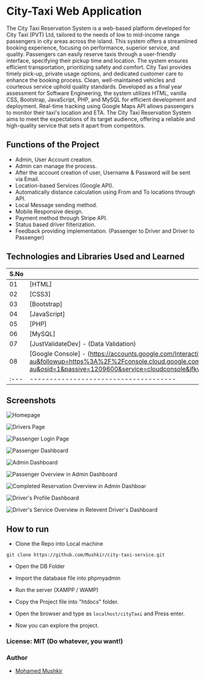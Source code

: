 # City-Taxi Web Application

The City Taxi Reservation System is a web-based platform developed for City Taxi (PVT) Ltd, tailored to the needs of low to mid-income range passengers in city areas across the island. This system offers a streamlined booking experience, focusing on performance, superior service, and quality. Passengers can easily reserve taxis through a user-friendly interface, specifying their pickup time and location. The system ensures efficient transportation, prioritizing safety and comfort. City Taxi provides timely pick-up, private usage options, and dedicated customer care to enhance the booking process. Clean, well-maintained vehicles and courteous service uphold quality standards. Developed as a final year assessment for Software Engineering, the system utilizes HTML, vanilla CSS, Bootstrap, JavaScript, PHP, and MySQL for efficient development and deployment. Real-time tracking using Google Maps API allows passengers to monitor their taxi's location and ETA. The City Taxi Reservation System aims to meet the expectations of its target audience, offering a reliable and high-quality service that sets it apart from competitors.

## Functions of the Project

- Admin, User Account creation.
- Admin can manage the process.
- After the account creation of user, Username & Password will be sent via Email.
- Location-based Services (Google API).
- Automatically distance calculation using From and To locations through API.
- Local Message sending method.
- Mobile Responsive design.
- Payment method through Stripe API.
- Status based driver filterization.
- Feedback providing implementation. (Passenger to Driver and Driver to Passenger)

## Technologies and Libraries Used and Learned

| S.No | Technologies and Libraries Used                                                                                                                                                                                                                                                                                                                                                                              |
| :--- | ------------------------------------------------------------------------------------------------------------------------------------------------------------------------------------------------------------------------------------------------------------------------------------------------------------------------------------------------------------------------------------------------------------ |
| 01   | [HTML]                                                                                                                                                                                                                                                                                                                                                                                                       |
| 02   | [CSS3]                                                                                                                                                                                                                                                                                                                                                                                                       |
| 03   | [Bootstrap]                                                                                                                                                                                                                                                                                                                                                                                                  |
| 04   | [JavaScript]                                                                                                                                                                                                                                                                                                                                                                                                 |
| 05   | [PHP]                                                                                                                                                                                                                                                                                                                                                                                                        |
| 06   | [MySQL]                                                                                                                                                                                                                                                                                                                                                                                                      |
| 07   | [JustValidateDev] - (Data Validation)                                                                                                                                                                                                                                                                                                                                                                        |
| 08   | [Google Console] - (https://accounts.google.com/InteractiveLogin/signinchooser?continue=https%3A%2F%2Fconsole.cloud.google.com%2F%3Fhl%3Den-au&followup=https%3A%2F%2Fconsole.cloud.google.com%2F%3Fhl%3Den-au&hl=en-au&osid=1&passive=1209600&service=cloudconsole&ifkv=AeZLP9_LFfjYNODg2j0JG3HVs4LxQwEh_ZJ1OdWMkUJlQG8qobNKxHTRLn5bve7XTFb8J9tMIHWSpQ&ddm=1&flowName=GlifWebSignIn&flowEntry=ServiceLogin) |
| :--- | -------------------------------------                                                                                                                                                                                                                                                                                                                                                                        |

## Screenshots

![Homepage](./screenshots/1.png)

![Drivers Page](./screenshots/2.png)

![Passenger Login Page](./screenshots/3.png)

![Passenger Dashboard](./screenshots/4.png)

![Admin Dashboard](./screenshots/5.png)

![Passenger Overview in Admin Dashboard](./screenshots/6.png)

![Completed Reservation Overview in Admin Dashboar](./screenshots/7.png)

![Driver's Profile Dashboard](./screenshots/8.png)

![Driver's Service Overview in Relevent Driver's Dashboard](./screenshots/9.png)

## How to run

- Clone the Repo into Local machine

```
git clone https://github.com/Mushkir/city-taxi-service.git
```

- Open the DB Folder

- Import the database file into phpmyadmin

- Run the server (XAMPP / WAMP)

- Copy the Project file into "htdocs" folder.

- Open the browser and type as `localhost/cityTaxi` and Press enter.

- Now you can explore the project.

### License: MIT (Do whatever, you want!)

### Author

- [Mohamed Mushkir](https://www.facebook.com/profile.php?id=100059556802890)
